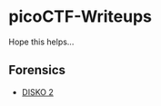 # picoCTF-Writeups

Hope this helps...

## Forensics
- [DISKO 2](https://github.com/Ver-sing/picoCTF-Writeups/blob/main/Forensics/DISKO%202.md)
